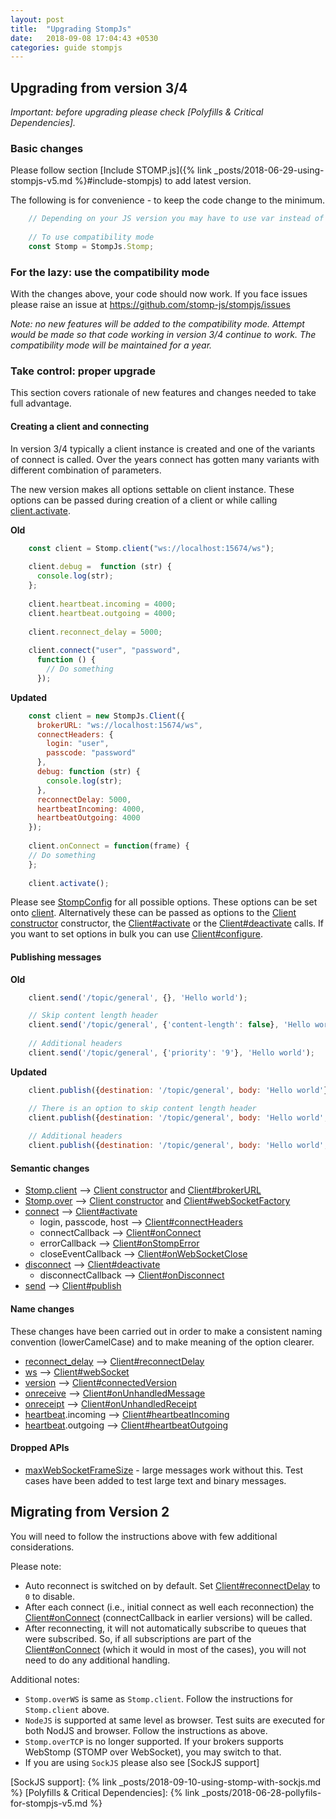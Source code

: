 ```yaml
---
layout: post
title:  "Upgrading StompJs"
date:   2018-09-08 17:04:43 +0530
categories: guide stompjs
---
```


## Upgrading from version 3/4

*Important: before upgrading please check [Polyfills & Critical Dependencies].*

### Basic changes

Please follow section [Include STOMP.js]({% link _posts/2018-06-29-using-stompjs-v5.md %}#include-stompjs)
to add latest version.

The following is for convenience - to keep the code change to the minimum.

```javascript
    // Depending on your JS version you may have to use var instead of const 
     
    // To use compatibility mode
    const Stomp = StompJs.Stomp;
```

### For the lazy: use the compatibility mode

With the changes above, your code should now work. If you face issues please
raise an issue at https://github.com/stomp-js/stompjs/issues

*Note: no new features will be added to the compatibility mode.
Attempt would be made so that code working in version 3/4 continue
to work. The compatibility mode will be maintained for a year.*


### Take control: proper upgrade

This section covers rationale of new features and 
changes needed to take full advantage.

#### Creating a client and connecting

In version 3/4 typically a client instance is created and one of the
variants of connect is called.
Over the years connect has gotten many variants with different
combination of parameters.

The new version makes all options settable on client instance.
These options can be passed during creation of a client or while
calling [client.activate](https://stomp-js.github.io/stompjs/classes/Client.html#activate).

**Old**

```javascript
    const client = Stomp.client("ws://localhost:15674/ws");
    
    client.debug =  function (str) {
      console.log(str);
    };
    
    client.heartbeat.incoming = 4000;
    client.heartbeat.outgoing = 4000;
    
    client.reconnect_delay = 5000;
    
    client.connect("user", "password",
      function () {
        // Do something
      });
```

**Updated**

```javascript
    const client = new StompJs.Client({
      brokerURL: "ws://localhost:15674/ws",
      connectHeaders: {
        login: "user",
        passcode: "password"
      },
      debug: function (str) {
        console.log(str);
      },
      reconnectDelay: 5000,
      heartbeatIncoming: 4000,
      heartbeatOutgoing: 4000
    });
    
    client.onConnect = function(frame) {
    // Do something
    };
    
    client.activate();
```

Please see [StompConfig](/api-docs/latest/interfaces/StompConfig.html) for all possible options.
These options can be set onto [client](/api-docs/latest/classes/Client.html).
Alternatively these can be passed
as options to the [Client constructor](/api-docs/latest/classes/Client.html#constructor) constructor,
the [Client#activate](/api-docs/latest/classes/Client.html#activate)
or the [Client#deactivate](/api-docs/latest/classes/Client.html#deactivate) calls.
If you want to set options in bulk you can use [Client#configure](/api-docs/latest/classes/Client.html#configure).

#### Publishing messages

**Old**

```javascript
    client.send('/topic/general', {}, 'Hello world');

    // Skip content length header
    client.send('/topic/general', {'content-length': false}, 'Hello world');
 
    // Additional headers
    client.send('/topic/general', {'priority': '9'}, 'Hello world');
```

**Updated**

```javascript
    client.publish({destination: '/topic/general', body: 'Hello world'});

    // There is an option to skip content length header
    client.publish({destination: '/topic/general', body: 'Hello world', skipContentLengthHeader: true});
    
    // Additional headers
    client.publish({destination: '/topic/general', body: 'Hello world', headers: {'priority': '9'}});
```

#### Semantic changes

- [Stomp.client](/api-docs/latest/classes/Stomp.html#client) --> [Client constructor](/api-docs/latest/classes/Client.html#constructor)
  and [Client#brokerURL](/api-docs/latest/classes/Client.html#brokerURL)
- [Stomp.over](/api-docs/latest/classes/Stomp.html#over) --> [Client constructor](/api-docs/latest/classes/Client.html#constructor)
  and [Client#webSocketFactory](/api-docs/latest/classes/Client.html#webSocketFactory)
- [connect](/api-docs/latest/classes/CompatClient.html#connect) --> [Client#activate](/api-docs/latest/classes/Client.html#activate)
    - login, passcode, host --> [Client#connectHeaders](/api-docs/latest/classes/Client.html#connectHeaders)
    - connectCallback --> [Client#onConnect](/api-docs/latest/classes/Client.html#onConnect) 
    - errorCallback --> [Client#onStompError](/api-docs/latest/classes/Client.html#onStompError)
    - closeEventCallback --> [Client#onWebSocketClose](/api-docs/latest/classes/Client.html#onWebSocketClose) 
- [disconnect](/api-docs/latest/classes/CompatClient.html#disconnect) --> [Client#deactivate](/api-docs/latest/classes/Client.html#deactivate)
    - disconnectCallback --> [Client#onDisconnect](/api-docs/latest/classes/Client.html#onDisconnect)
- [send](/api-docs/latest/classes/CompatClient.html#send) --> [Client#publish](/api-docs/latest/classes/Client.html#publish)

#### Name changes

These changes have been carried out in order to make a consistent naming convention (lowerCamelCase)
and to make meaning of the option clearer.

- [reconnect_delay](/api-docs/latest/classes/CompatClient.html#reconnect_delay) --> [Client#reconnectDelay](/api-docs/latest/classes/Client.html#reconnectDelay)
- [ws](/api-docs/latest/classes/CompatClient.html#ws) --> [Client#webSocket](/api-docs/latest/classes/Client.html#webSocket)
- [version](/api-docs/latest/classes/CompatClient.html#version) --> [Client#connectedVersion](/api-docs/latest/classes/Client.html#connectedVersion)
- [onreceive](/api-docs/latest/classes/CompatClient.html#onreceive) --> [Client#onUnhandledMessage](/api-docs/latest/classes/Client.html#onUnhandledMessage)
- [onreceipt](/api-docs/latest/classes/CompatClient.html#onreceipt) --> [Client#onUnhandledReceipt](/api-docs/latest/classes/Client.html#onUnhandledReceipt)
- [heartbeat](/api-docs/latest/classes/CompatClient.html#heartbeat).incoming --> [Client#heartbeatIncoming](/api-docs/latest/classes/Client.html#heartbeatIncoming)
- [heartbeat](/api-docs/latest/classes/CompatClient.html#heartbeat).outgoing --> [Client#heartbeatOutgoing](/api-docs/latest/classes/Client.html#heartbeatOutgoing)

#### Dropped APIs

- [maxWebSocketFrameSize](/api-docs/latest/classes/CompatClient.html#maxWebSocketFrameSize) -  large messages
  work without this. Test cases have been added to test large text and binary messages.

## Migrating from Version 2

You will need to follow the instructions above with few additional considerations.

Please note:

* Auto reconnect is switched on by default.
  Set [Client#reconnectDelay](/api-docs/latest/classes/Client.html#reconnectDelay) to `0` to disable.
* After each connect (i.e., initial connect as well each reconnection) the 
  [Client#onConnect](/api-docs/latest/classes/Client.html#onConnect) (connectCallback in earlier versions)
  will be called.
* After reconnecting, it will not automatically subscribe to queues that were subscribed.
  So, if all subscriptions are part of the 
  [Client#onConnect](/api-docs/latest/classes/Client.html#onConnect) (which it would in most of the cases),
  you will not need to do any additional handling.

Additional notes:

- `Stomp.overWS` is same as `Stomp.client`. Follow the instructions for `Stomp.client` above.
- `NodeJS` is supported at same level as browser. Test suits are executed for both NodJS and browser.
  Follow the instructions as above.
- `Stomp.overTCP` is no longer supported. If your brokers supports WebStomp (STOMP over WebSocket),
  you may switch to that.
- If you are using `SockJS` please also see [SockJS support]
  
[SockJS support]: {% link _posts/2018-09-10-using-stomp-with-sockjs.md %}
[Polyfills & Critical Dependencies]: {% link _posts/2018-06-28-pollyfils-for-stompjs-v5.md %}
